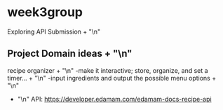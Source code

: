 # week3group
Exploring API Submission + "\n"

## Project Domain ideas + "\n"
recipe organizer + "\n"
-make it interactive; store, organize, and set a timer… + "\n"
-input ingredients and output the possible menu options + "\n"
+ "\n"
API: https://developer.edamam.com/edamam-docs-recipe-api 

